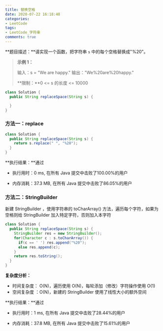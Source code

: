 ```yaml
---
title: 替换空格
date: 2020-07-22 16:18:48
categories:
- LeetCode
tags:
- LeetCode_字符串
comments: true
---
```


**题目描述：**请实现一个函数，把字符串 `s` 中的每个空格替换成"%20"。

> **示例 1：**
>
> 输入：s = "We are happy."
> 输出："We%20are%20happy."
>
> **限制：**0 <= s 的长度 <= 10000

```java
class Solution {
  public String replaceSpace(String s) {

  }
}
```

<!-- more -->

### 方法一：replace

```java
class Solution {
  public String replaceSpace(String s) {
    return s.replace(" ", "%20");
  }
}
```

**执行结果：**通过

- 执行用时：0 ms, 在所有 Java 提交中击败了100.00%的用户

- 内存消耗：37.3 MB, 在所有 Java 提交中击败了86.05%的用户



### 方法二：StringBuilder

新建 StringBuilder ，使用字符串的 toCharArray() 方法，遍历每个字符，如果为空格则给 StringBuilder 加入特定字符，否则加入本字符

```java
class Solution {
  public String replaceSpace(String s) {
    StringBuilder res = new StringBuilder();
    for(Character c : s.toCharArray()) {
      if(c == ' ') res.append("%20");
      else res.append(c);
    }
    return res.toString();
  }
}
```

**复杂度分析：**

- 时间复杂度： O(N)，遍历使用 O(N)，每轮添加（修改）字符操作使用 O(1)
- 空间复杂度 ：O(N)，新建的 StringBuilder 使用了线性大小的额外空间

**执行结果：**通过

- 执行用时：1 ms, 在所有 Java 提交中击败了28.44%的用户

- 内存消耗：37.8 MB, 在所有 Java 提交中击败了15.61%的用户